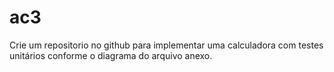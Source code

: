 # ac3

Crie um repositorio no github para implementar uma calculadora com testes unitários conforme o diagrama do arquivo anexo.
